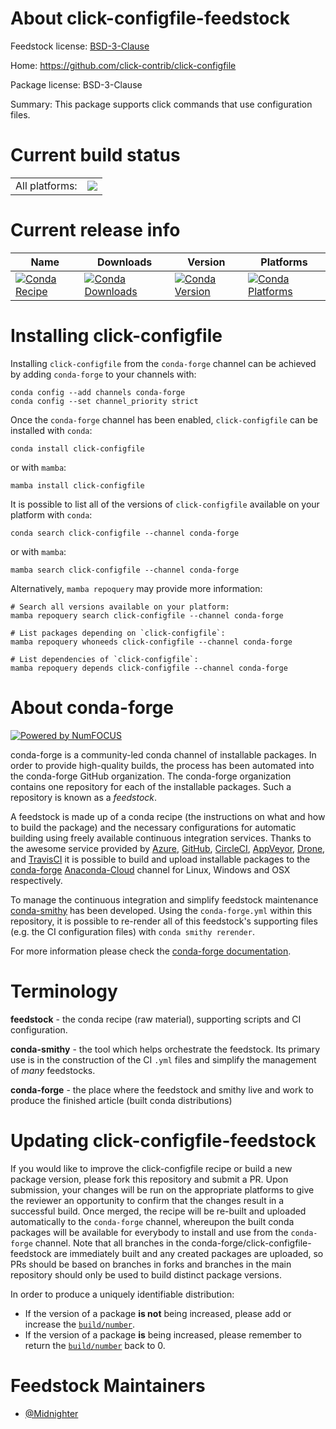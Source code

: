 About click-configfile-feedstock
================================

Feedstock license: [BSD-3-Clause](https://github.com/conda-forge/click-configfile-feedstock/blob/main/LICENSE.txt)

Home: https://github.com/click-contrib/click-configfile

Package license: BSD-3-Clause

Summary: This package supports click commands that use configuration files.

Current build status
====================


<table><tr><td>All platforms:</td>
    <td>
      <a href="https://dev.azure.com/conda-forge/feedstock-builds/_build/latest?definitionId=20334&branchName=main">
        <img src="https://dev.azure.com/conda-forge/feedstock-builds/_apis/build/status/click-configfile-feedstock?branchName=main">
      </a>
    </td>
  </tr>
</table>

Current release info
====================

| Name | Downloads | Version | Platforms |
| --- | --- | --- | --- |
| [![Conda Recipe](https://img.shields.io/badge/recipe-click--configfile-green.svg)](https://anaconda.org/conda-forge/click-configfile) | [![Conda Downloads](https://img.shields.io/conda/dn/conda-forge/click-configfile.svg)](https://anaconda.org/conda-forge/click-configfile) | [![Conda Version](https://img.shields.io/conda/vn/conda-forge/click-configfile.svg)](https://anaconda.org/conda-forge/click-configfile) | [![Conda Platforms](https://img.shields.io/conda/pn/conda-forge/click-configfile.svg)](https://anaconda.org/conda-forge/click-configfile) |

Installing click-configfile
===========================

Installing `click-configfile` from the `conda-forge` channel can be achieved by adding `conda-forge` to your channels with:

```
conda config --add channels conda-forge
conda config --set channel_priority strict
```

Once the `conda-forge` channel has been enabled, `click-configfile` can be installed with `conda`:

```
conda install click-configfile
```

or with `mamba`:

```
mamba install click-configfile
```

It is possible to list all of the versions of `click-configfile` available on your platform with `conda`:

```
conda search click-configfile --channel conda-forge
```

or with `mamba`:

```
mamba search click-configfile --channel conda-forge
```

Alternatively, `mamba repoquery` may provide more information:

```
# Search all versions available on your platform:
mamba repoquery search click-configfile --channel conda-forge

# List packages depending on `click-configfile`:
mamba repoquery whoneeds click-configfile --channel conda-forge

# List dependencies of `click-configfile`:
mamba repoquery depends click-configfile --channel conda-forge
```


About conda-forge
=================

[![Powered by
NumFOCUS](https://img.shields.io/badge/powered%20by-NumFOCUS-orange.svg?style=flat&colorA=E1523D&colorB=007D8A)](https://numfocus.org)

conda-forge is a community-led conda channel of installable packages.
In order to provide high-quality builds, the process has been automated into the
conda-forge GitHub organization. The conda-forge organization contains one repository
for each of the installable packages. Such a repository is known as a *feedstock*.

A feedstock is made up of a conda recipe (the instructions on what and how to build
the package) and the necessary configurations for automatic building using freely
available continuous integration services. Thanks to the awesome service provided by
[Azure](https://azure.microsoft.com/en-us/services/devops/), [GitHub](https://github.com/),
[CircleCI](https://circleci.com/), [AppVeyor](https://www.appveyor.com/),
[Drone](https://cloud.drone.io/welcome), and [TravisCI](https://travis-ci.com/)
it is possible to build and upload installable packages to the
[conda-forge](https://anaconda.org/conda-forge) [Anaconda-Cloud](https://anaconda.org/)
channel for Linux, Windows and OSX respectively.

To manage the continuous integration and simplify feedstock maintenance
[conda-smithy](https://github.com/conda-forge/conda-smithy) has been developed.
Using the ``conda-forge.yml`` within this repository, it is possible to re-render all of
this feedstock's supporting files (e.g. the CI configuration files) with ``conda smithy rerender``.

For more information please check the [conda-forge documentation](https://conda-forge.org/docs/).

Terminology
===========

**feedstock** - the conda recipe (raw material), supporting scripts and CI configuration.

**conda-smithy** - the tool which helps orchestrate the feedstock.
                   Its primary use is in the construction of the CI ``.yml`` files
                   and simplify the management of *many* feedstocks.

**conda-forge** - the place where the feedstock and smithy live and work to
                  produce the finished article (built conda distributions)


Updating click-configfile-feedstock
===================================

If you would like to improve the click-configfile recipe or build a new
package version, please fork this repository and submit a PR. Upon submission,
your changes will be run on the appropriate platforms to give the reviewer an
opportunity to confirm that the changes result in a successful build. Once
merged, the recipe will be re-built and uploaded automatically to the
`conda-forge` channel, whereupon the built conda packages will be available for
everybody to install and use from the `conda-forge` channel.
Note that all branches in the conda-forge/click-configfile-feedstock are
immediately built and any created packages are uploaded, so PRs should be based
on branches in forks and branches in the main repository should only be used to
build distinct package versions.

In order to produce a uniquely identifiable distribution:
 * If the version of a package **is not** being increased, please add or increase
   the [``build/number``](https://docs.conda.io/projects/conda-build/en/latest/resources/define-metadata.html#build-number-and-string).
 * If the version of a package **is** being increased, please remember to return
   the [``build/number``](https://docs.conda.io/projects/conda-build/en/latest/resources/define-metadata.html#build-number-and-string)
   back to 0.

Feedstock Maintainers
=====================

* [@Midnighter](https://github.com/Midnighter/)

